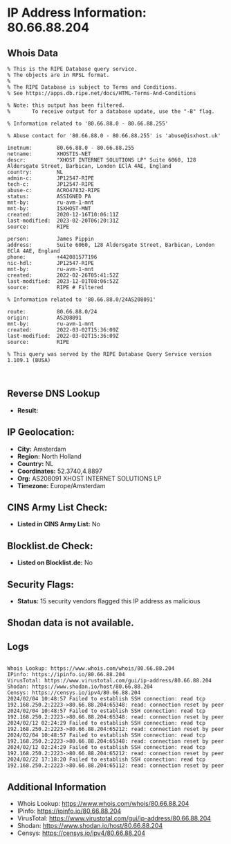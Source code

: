 # IP Address Information: 80.66.88.204

## Whois Data
```
% This is the RIPE Database query service.
% The objects are in RPSL format.
%
% The RIPE Database is subject to Terms and Conditions.
% See https://apps.db.ripe.net/docs/HTML-Terms-And-Conditions

% Note: this output has been filtered.
%       To receive output for a database update, use the "-B" flag.

% Information related to '80.66.88.0 - 80.66.88.255'

% Abuse contact for '80.66.88.0 - 80.66.88.255' is 'abuse@isxhost.uk'

inetnum:        80.66.88.0 - 80.66.88.255
netname:        XHOSTIS-NET
descr:          "XHOST INTERNET SOLUTIONS LP" Suite 6060, 128 Aldersgate Street, Barbican, London EClA 4AE, England
country:        NL
admin-c:        JP12547-RIPE
tech-c:         JP12547-RIPE
abuse-c:        ACRO47832-RIPE
status:         ASSIGNED PA
mnt-by:         ru-avm-1-mnt
mnt-by:         ISXHOST-MNT
created:        2020-12-16T10:06:11Z
last-modified:  2023-02-20T06:20:31Z
source:         RIPE

person:         James Pippin
address:        Suite 6060, 128 Aldersgate Street, Barbican, London EClA 4AE, England
phone:          +442081577196
nic-hdl:        JP12547-RIPE
mnt-by:         ru-avm-1-mnt
created:        2022-02-26T05:41:52Z
last-modified:  2023-12-01T08:06:52Z
source:         RIPE # Filtered

% Information related to '80.66.88.0/24AS208091'

route:          80.66.88.0/24
origin:         AS208091
mnt-by:         ru-avm-1-mnt
created:        2022-03-02T15:36:09Z
last-modified:  2022-03-02T15:36:09Z
source:         RIPE

% This query was served by the RIPE Database Query Service version 1.109.1 (BUSA)



```
## Reverse DNS Lookup
- **Result:** 

## IP Geolocation:
- **City:** Amsterdam
- **Region:** North Holland
- **Country:** NL
- **Coordinates:** 52.3740,4.8897
- **Org:** AS208091 XHOST INTERNET SOLUTIONS LP
- **Timezone:** Europe/Amsterdam

## CINS Army List Check:
- **Listed in CINS Army List:** 
No

## Blocklist.de Check:
- **Listed on Blocklist.de:** 
No

## Security Flags:
- **Status:** 15 security vendors flagged this IP address as malicious

## Shodan data is not available.

## Logs
```

Whois Lookup: https://www.whois.com/whois/80.66.88.204
IPinfo: https://ipinfo.io/80.66.88.204
VirusTotal: https://www.virustotal.com/gui/ip-address/80.66.88.204
Shodan: https://www.shodan.io/host/80.66.88.204
Censys: https://censys.io/ipv4/80.66.88.204
2024/02/04 10:48:57 Failed to establish SSH connection: read tcp 192.168.250.2:2223->80.66.88.204:65348: read: connection reset by peer
2024/02/04 10:48:57 Failed to establish SSH connection: read tcp 192.168.250.2:2223->80.66.88.204:65348: read: connection reset by peer
2024/02/12 02:24:29 Failed to establish SSH connection: read tcp 192.168.250.2:2223->80.66.88.204:65212: read: connection reset by peer
2024/02/04 10:48:57 Failed to establish SSH connection: read tcp 192.168.250.2:2223->80.66.88.204:65348: read: connection reset by peer
2024/02/12 02:24:29 Failed to establish SSH connection: read tcp 192.168.250.2:2223->80.66.88.204:65212: read: connection reset by peer
2024/02/22 17:18:20 Failed to establish SSH connection: read tcp 192.168.250.2:2223->80.66.88.204:65112: read: connection reset by peer

```
## Additional Information
- Whois Lookup: https://www.whois.com/whois/80.66.88.204
- IPinfo: https://ipinfo.io/80.66.88.204
- VirusTotal: https://www.virustotal.com/gui/ip-address/80.66.88.204
- Shodan: https://www.shodan.io/host/80.66.88.204
- Censys: https://censys.io/ipv4/80.66.88.204

